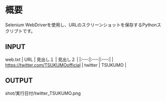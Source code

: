 # 概要
Selenium WebDriverを使用し、URLのスクリーンショットを保存するPythonスクリプトです。

## INPUT
web.txt
| URL | 見出し１ | 見出し２ |
|:---:|:---:|:---:|
| https://twitter.com/TSUKUMOofficial | twitter | TSUKUMO |

## OUTPUT
shot/実行日付/twitter_TSUKUMO.png
